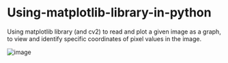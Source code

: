 # Using-matplotlib-library-in-python
Using matplotlib library (and cv2) to read and plot a given image as a graph, to view and identify specific coordinates of pixel values in the image.

![image](https://github.com/Antonysaju/Using-matplotlib-library-in-python/assets/74053283/4f6fb3eb-8476-47da-b1de-7d5f1f79f270)
